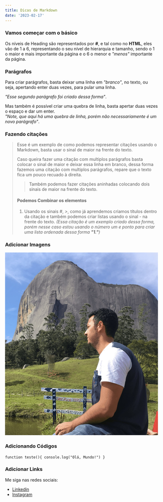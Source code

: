 ```yaml
---
title: Dicas de Markdown 
date: '2023-02-17'
---
```


### Vamos começar com o básico

Os níveis de Heading são representados por **#**, e tal como no **HTML**, eles vão de 1 a 6, representando o seu nível de hierarquia e tamanho, sendo o 1 o maior e mais importante da página e o 6 o menor e *"menos"* importante da página.

### Parágrafos

Para criar parágrafos, basta deixar uma linha em *"branco"*, no texto, ou seja, apertando enter duas vezes, para pular uma linha.

*"Esse segundo parágrafo foi criado dessa forma"*.

Mas também é possível criar uma quebra de linha, basta apertar duas vezes o espaço e dar um enter.  
*"Note, que aqui há uma quebra de linha, porém não necessariamente é um novo parágrafo"*.

### Fazendo citações
> Esse é um exemplo de como podemos representar citações usando o Markdown, basta usar o sinal de maior na frente do texto.
>
> Caso queira fazer uma citação com multiplos parágrafos basta colocar o sinal de maior e deixar essa linha em branco, dessa forma fazemos uma citação com multiplos parágrafos, repare que o texto fica um pouco recuado à direita.
>
>> Também podemos fazer citações aninhadas colocando dois sinais de maior na frente do texto.
>#### Podemos Combinar os elementos
> 1. Usando os sinais *#*, *>*, como já aprendemos criamos títulos dentro da citação e também podemos criar listas usando o sinal *-* na frente do texto. *(Essa citação é um exemplo criado dessa forma, porém nesse caso estou usando o número um e ponto para criar uma lista ordenada dessa forma **"1."**)*

### Adicionar Imagens
![Perfil, minha imagem](../public/images/imagem-perfil.jpg)

### Adicionando Códigos
`function teste(){
    console.log("Olá, Mundo!")
}`

### Adicionar Links

Me siga nas redes sociais: 
- [Linkedin](https://www.linkedin.com/in/raylander-guimar%C3%A3es-ramos-3ab363222/)
- [Instagram](https://www.instagram.com/ray_prog/)

